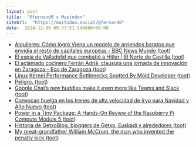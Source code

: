 ```yaml
---
layout: post
title:  "@fernand0's Mastodon"
siteUrl:  "https://mastodon.social/@fernand0"
date:  2024-12-09 09:37:51.549000+00:00
---
```

*  [Alquileres: Cómo logró Viena un modelo de arriendos baratos que envidia el resto de capitales europeas - BBC News Mundo ](https://www.bbc.com/mundo/articles/cvgx9gx7m0e) ([toot](https://mastodon.social/@fernand0/113622192720786341))
*  [El espía de Valladolid que combatió a Hitler \| El Norte de Castilla ](https://www.elnortedecastilla.es/valladolid/espia-valladolid-combatio-20210509084429-nt.htm) ([toot](https://mastodon.social/@fernand0/113621241652926947))
*  [El aclamado cocinero Ferrán Adrià, clausura una jornada de innovación en Zaragoza - Eco de Zaragoza ](https://ecodezaragoza.tv/el-aclamado-coicnero-ferran-adria-clausura-una-jornada-de-innovacion-en-zaragoza) ([toot](https://mastodon.social/@fernand0/113620454817641291))
*  [Linux Kernel Performance Bottlenecks Spotted By Mold Developer ](https://www.phoronix.com/news/Linux-Kernel-Bottlenecks-Mol) ([toot](https://mastodon.social/@fernand0/113618613397430541))
*  [Peligro. ](https://avecesunafoto.wordpress.com/2024/12/08/peligro) ([toot](https://mastodon.social/@fernand0/113618545066482137))
*  [Google Chat’s new huddles make it even more like Teams and Slack ](https://www.theverge.com/2024/11/27/24307767/google-chat-huddles-meet-video-call-workspace-updat) ([toot](https://mastodon.social/@fernand0/113618311722532480))
*  [Convocan huelga en los trenes de alta velocidad de Iryo para Navidad y Año Nuevo ](https://www.elperiodicodearagon.com/economia/2024/11/27/convocan-huelga-trenes-alta-velocidad-iryo-navidad-112091798.htm) ([toot](https://mastodon.social/@fernand0/113618057658663283))
*  [Power in a Tiny Package: A Hands-On Review of the Raspberry Pi Compute Module 5 ](https://www.hackster.io/news/power-in-a-tiny-package-a-hands-on-review-of-the-raspberry-pi-compute-module-5-aeef3feb741) ([toot](https://mastodon.social/@fernand0/113617807004808360))
*  [Historia de GetxoBlog, bloggers de Getxo, Euskadi y alrededores ](https://blog.agirregabiria.net/2024/11/historia-de-getxoblog-bloggers-de-getxo.htm) ([toot](https://mastodon.social/@fernand0/113617219749467119))
*  [My great-grandfather William McCrum, the man who invented the penalty kick ](https://www.theguardian.com/football/2024/sep/29/my-great-grandfather-william-mccrum-the-man-who-invented-the-penalty-kic) ([toot](https://mastodon.social/@fernand0/113616987552584173))

